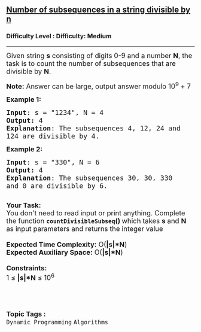 <h2><a href="https://www.geeksforgeeks.org/problems/number-of-subsequences-in-a-string-divisible-by-n5947/1?page=18&difficulty=Medium&status=unsolved,attempted&sortBy=accuracy">Number of subsequences in a string divisible by n</a></h2><h3>Difficulty Level : Difficulty: Medium</h3><hr><div class="problems_problem_content__Xm_eO"><p><span style="font-size:18px">Given string <strong>s</strong> consisting of digits 0-9 and a number <strong>N</strong>, the task is to count the number of subsequences that are divisible by <strong>N</strong>.</span></p>

<p><span style="font-size:18px"><strong>Note:</strong> Answer can be large, output answer modulo 10<sup>9</sup> + 7</span></p>

<p><span style="font-size:18px"><strong>Example 1:</strong></span></p>

<pre><span style="font-size:18px"><strong>Input</strong>: s = "1234", N = 4
<strong>Output:</strong> 4</span>
<span style="font-size:18px"><strong>Explanation</strong>: The subsequences 4, 12, 24 and 
124 are divisible by 4.</span></pre>

<div><span style="font-size:18px"><strong>Example 2:</strong></span></div>

<pre><span style="font-size:18px"><strong>Input</strong>: s = "330", N = 6
<strong>Output:</strong> 4</span>
<span style="font-size:18px"><strong>Explanation</strong>: The subsequences 30, 30, 330 
and 0 are divisible by 6.</span>
</pre>

<div><br>
<span style="font-size:18px"><strong>Your Task:&nbsp;&nbsp;</strong><br>
You don't need to read input or print anything. Complete the function <strong><code>countDivisibleSubseq</code>()&nbsp;</strong>which takes <strong>s</strong> and <strong>N </strong>as input parameters and returns the integer value<br>
<br>
<strong>Expected Time Complexity:</strong> O(<strong>|s|*N</strong>)<br>
<strong>Expected Auxiliary Space:</strong> O(<strong>|s|*N</strong>)<br>
<br>
<strong>Constraints:</strong><br>
1 ≤ <strong>|s|*N</strong> ≤ 10<sup>6</sup></span></div>

<p>&nbsp;</p>
</div><br><p><span style=font-size:18px><strong>Topic Tags : </strong><br><code>Dynamic Programming</code>&nbsp;<code>Algorithms</code>&nbsp;